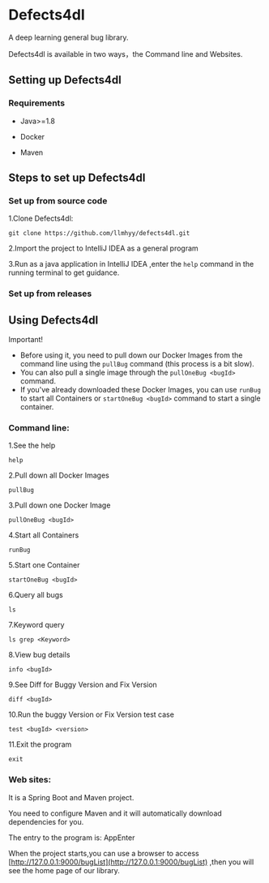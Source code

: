 # Defects4dl
A deep learning general bug library.

Defects4dl is available in two ways，the Command line and Websites.

## Setting up Defects4dl
### Requirements

-  Java>=1.8

-  Docker

-  Maven

## Steps to set up Defects4dl

### Set up from source code

1.Clone Defects4dl:

```
git clone https://github.com/llmhyy/defects4dl.git
```

2.Import  the project  to IntelliJ IDEA as a general program


3.Run as a java application in IntelliJ IDEA ,enter the `help` command in the running terminal to get guidance.

### Set up from releases





## Using Defects4dl

Important!
* Before using it, you need to pull down our Docker Images from the command line using the `pullBug` command (this process is a bit slow).
* You can also pull a single image through the `pullOneBug <bugId>` command.
* If you've already downloaded these Docker Images, you can use `runBug` to start all Containers or `startOneBug <bugId>` command to start a single container.


### Command line:

1.See the help

```
help
```

2.Pull down all Docker Images

```
pullBug
```

3.Pull down one Docker Image

```
pullOneBug <bugId>
```


4.Start all Containers

```
runBug
```

5.Start one Container

```
startOneBug <bugId>
```

6.Query all bugs

```
ls
```

7.Keyword query

```
ls grep <Keyword>
```

8.View bug details

```
info <bugId>
```

9.See Diff for Buggy Version and Fix Version

```
diff <bugId>
```

10.Run the buggy Version or Fix Version test case

```
test <bugId> <version>
```

11.Exit the program

```
exit
```

### Web sites:
It is a Spring Boot and Maven project.


You need to configure Maven and it will automatically download dependencies for you.

The entry to the program is: AppEnter

When the project starts,you can use a browser to access [http://127.0.0.1:9000/bugList](http://127.0.0.1:9000/bugList) ,then you will see the home page of our library.
